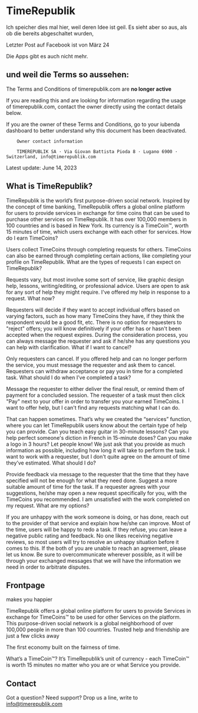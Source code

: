 # TimeRepublik
Ich speicher dies mal hier, weil deren Idee ist geil.
Es sieht aber so aus, als ob die bereits abgeschaltet wurden, 

Letzter Post auf Facebook ist von März 24

Die Apps gibt es auch nicht mehr.

und weil die Terms so aussehen:
---
The Terms and Conditions of timerepublik.com are **no longer active**

If you are reading this and are looking for information regarding the usage of timerepublik.com, contact the owner directly using the contact details below.

If you are the owner of these Terms and Conditions, go to your iubenda dashboard to better understand why this document has been deactivated.

        Owner contact information

        TIMEREPUBLIK SA · Via Giovan Battista Pioda 8 · Lugano 6900 · Switzerland, info@timerepublik.com

Latest update: June 14, 2023



## What is TimeRepublik?

TimeRepublik is the world’s first purpose-driven social network. Inspired by the concept of time banking, TimeRepublik offers a global online platform for users to provide services in exchange for time coins that can be used to purchase other services on TimeRepublik. It has over 100,000 members in 100 countries and is based in New York. Its currency is a TimeCoin™, worth 15 minutes of time, which users exchange with each other for services.
How do I earn TimeCoins?

Users collect TimeCoins through completing requests for others. TimeCoins can also be earned through completing certain actions, like completing your profile on TimeRepublik.
What are the types of requests I can expect on TimeRepublik?

Requests vary, but most involve some sort of service, like graphic design help, lessons, writing/editing, or professional advice. Users are open to ask for any sort of help they might require.
I've offered my help in response to a request. What now?

Requesters will decide if they want to accept individual offers based on varying factors, such as how many TimeCoins they have, if they think the respondent would be a good fit, etc. There is no option for requesters to "reject" offers; you will know definitively if your offer has or hasn't been accepted when the request expires. During the consideration process, you can always message the requester and ask if he/she has any questions you can help with clarification.
What if I want to cancel?

Only requesters can cancel. If you offered help and can no longer perform the service, you must message the requester and ask them to cancel. Requesters can withdraw acceptance or pay you in time for a completed task.
What should I do when I’ve completed a task?

Message the requester to either deliver the final result, or remind them of payment for a concluded session. The requester of a task must then click "Pay" next to your offer in order to transfer you your earned TimeCoins.
I want to offer help, but I can't find any requests matching what I can do.

That can happen sometimes. That’s why we created the “services” function, where you can let TimeRepublik users know about the certain type of help you can provide. Can you teach easy guitar in 30-minute lessons? Can you help perfect someone's diction in French in 15-minute doses? Can you make a logo in 3 hours? Let people know! We just ask that you provide as much information as possible, including how long it will take to perform the task.
I want to work with a requester, but I don't quite agree on the amount of time they’ve estimated. What should I do?

Provide feedback via message to the requester that the time that they have specified will not be enough for what they need done. Suggest a more suitable amount of time for the task. If a requester agrees with your suggestions, he/she may open a new request specifically for you, with the TimeCoins you recommended.
I am unsatisfied with the work completed on my request. What are my options?

If you are unhappy with the work someone is doing, or has done, reach out to the provider of that service and explain how he/she can improve. Most of the time, users will be happy to redo a task. If they refuse, you can leave a negative public rating and feedback. No one likes receiving negative reviews, so most users will try to resolve an unhappy situation before it comes to this. If the both of you are unable to reach an agreement, please let us know. Be sure to overcommunicate wherever possible, as it will be through your exchanged messages that we will have the information we need in order to arbitrate disputes.

## Frontpage
makes you happier

TimeRepublik offers a global online platform for users to provide Services in exchange for TimeCoins™ to be used for other Services on the platform. This purpose-driven social network is a global neighborhood of over 100,000 people in more than 100 countries. Trusted help and friendship are just a few clicks away

The first economy built on the fairness of time.

What’s a TimeCoin™? It’s TimeRepublik’s unit of currency - each TimeCoin™ is worth 15 minutes no matter who you are or what Service you provide.


## Contact
Got a question? Need support? Drop us a line, write to info@timerepublik.com